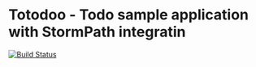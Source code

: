 # Totodoo - Todo sample application with StormPath integratin

[![Build Status](https://travis-ci.org/markomanninen/totodoo.svg?branch=master)](https://travis-ci.org/markomanninen/totodoo)